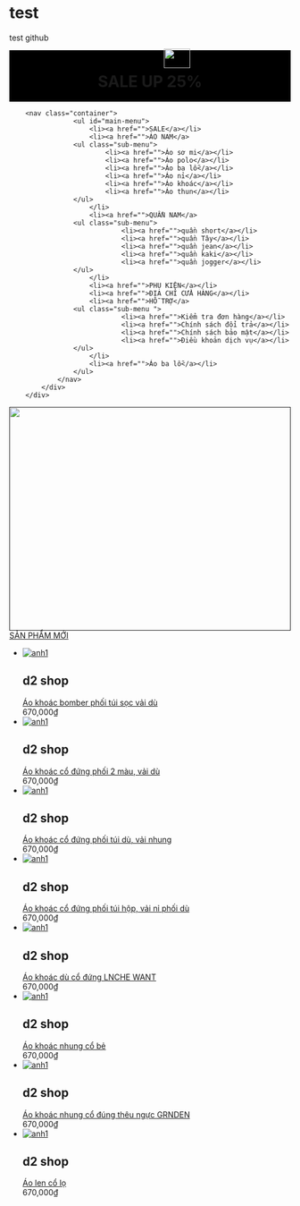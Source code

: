 # test
test github
<!DOCTYPE html>
<html lang="en">
<head>
    <meta charset="UTF-8">
    <meta name="viewport" content="width=device-width, initial-scale=1.0">
    <title>Shop sales</title>
    <link rel="stylesheet" href="shopping.css">
    <link rel="preconnect" href="https://fonts.googleapis.com">
    <link rel="stylesheet" href="https://cdnjs.cloudflare.com/ajax/libs/font-awesome/6.7.2/css/all.min.css">
<link rel="preconnect" href="https://fonts.gstatic.com" crossorigin>
<link href="https://fonts.googleapis.com/css2?family=Calligraffitti&family=Crimson+Text:ital,wght@0,400;0,600;0,700;1,400;1,600;1,700&family=Dancing+Script:wght@400..700&family=Montserrat:ital,wght@0,100..900;1,100..900&family=Playwrite+IN:wght@100..400&family=Playwrite+PT+Guides&family=Playwrite+US+Trad+Guides&family=Smooch+Sans:wght@100..900&display=swap" rel="stylesheet">
<script src="https://code.jquery.com/jquery-3.7.1.js"></script>
<script>
     $(document).ready(function(){
        //alert('ok');
        $('.sub-menu').parent('li').addClass('menu-con');
    });
</script>

</head>
<div id="wrapper">
    <div id="header">
        <div style="display: flex;background-color: black;position: relative;justify-content: center;">
         <h1>SALE UP 25%</h1>
         <img width="47px" height="35px" src="imgs/logoshop.png" style="position: absolute; left:0; left: 277px; top: -3px;"/>
        </div>
        
        <nav class="container">
                    <ul id="main-menu">
                        <li><a href="">SALE</a></li>
                        <li><a href="">ÁO NAM</a>
                    <ul class="sub-menu">
                            <li><a href="">Áo sơ mi</a></li>
                            <li><a href="">Áo polo</a></li>
                            <li><a href="">Áo ba lỗ</a></li>
                            <li><a href="">Áo nỉ</a></li>
                            <li><a href="">Áo khoác</a></li>
                            <li><a href="">Áo thun</a></li>
                    </ul>
                        </li>
                        <li><a href="">QUẦN NAM</a>
                    <ul class="sub-menu">
                                <li><a href="">quần short</a></li>
                                <li><a href="">quần Tây</a></li>
                                <li><a href="">quần jean</a></li>
                                <li><a href="">quần kaki</a></li>
                                <li><a href="">quần jogger</a></li>
                    </ul>
                        </li>
                        <li><a href="">PHỤ KIỆN</a></li>
                        <li><a href="">ĐỊA CHỈ CỬA HÀNG</a></li>
                        <li><a href="">HỖ TRỢ</a>
                    <ul class="sub-menu ">
                                <li><a href="">Kiểm tra đơn hàng</a></li>
                                <li><a href="">Chính sách đổi trả</a></li>
                                <li><a href="">Chính sách bảo mật</a></li>
                                <li><a href="">Điều khoản dịch vụ</a></li>
                    </ul>
                        </li>
                        <li><a href="">Áo ba lỗ</a></li>
                    </ul>
                </nav>
            </div>
        </div>
            
<body>
    <a href="" id="logo">
        <img width="100%" height="400px" src="https://intphcm.com/data/upload/banner-thoi-trang-nam.jpg">
    </a>
        <div id="wrapper" style="margin-right: 30px;padding:0px">
            <div class="headline">
                <a href="" id="sanpham">
                    <span>SẢN PHẨM MỚI </span>
                </a>
            <ul class="sanpham">
                <li>
                    <div class="mathangsanpham">
                        <div class="sanphamhangdau">
                            <a href="" class="hienthianhvasp">
                                <img src="imgs/anhaonam.jpg" alt="anh1">
                            </a>
                        </div>
                        <div class="thongtinsp">
                            <h2>d2 shop</h2>
                                <a href="" class="tensp">Áo khoác bomber phối túi sọc vải dù</a>
                                <div class="giatien">670,000₫</div>
                            </div>
                        </div>
                </li>
                <li>
                    <div class="mathangsanpham">
                        <div class="sanphamhangdau">
                            <a href="" class="hienthianhvasp">
                                <img src="imgs/anhaonam.jpg" alt="anh1">
                            </a>
                        </div>
                        <div class="thongtinsp">
                            <h2>d2 shop</h2>
                                <a href="" class="tensp">Áo khoác cổ đứng phối 2 màu, vải dù</a>
                                <div class="giatien">670,000₫</div>
                            </div>
                        </div>
                </li>
                <li>
                    <div class="mathangsanpham">
                        <div class="sanphamhangdau">
                            <a href="" class="hienthianhvasp">
                                <img src="imgs/anhaonam.jpg" alt="anh1">
                            </a>
                        </div>
                        <div class="thongtinsp">
                            <h2>d2 shop</h2>
                                <a href="" class="tensp">Áo khoác cổ đứng phối túi dù, vải nhung</a>
                                <div class="giatien">670,000₫</div>
                            </div>
                        </div>
                </li>
                <li>
                    <div class="mathangsanpham">
                        <div class="sanphamhangdau">
                            <a href="" class="hienthianhvasp">
                                <img src="imgs/anhaonam.jpg" alt="anh1">
                            </a>
                        </div>
                        <div class="thongtinsp">
                            <h2>d2 shop</h2>
                                <a href="" class="tensp">Áo khoác cổ đứng phối túi hộp, vải nỉ phối dù</a>
                                <div class="giatien">670,000₫</div>
                            </div>
                        </div>
                </li>
                <li>
                    <div class="mathangsanpham">
                        <div class="sanphamhangdau">
                            <a href="" class="hienthianhvasp">
                                <img src="imgs/anhaonam.jpg" alt="anh1">
                            </a>
                        </div>
                        <div class="thongtinsp">
                            <h2>d2 shop</h2>
                                <a href="" class="tensp">Áo khoác dù cổ đứng LNCHE WANT</a>
                                <div class="giatien">670,000₫</div>
                            </div>
                        </div>
                </li>
                <li>
                    <div class="mathangsanpham">
                        <div class="sanphamhangdau">
                            <a href="" class="hienthianhvasp">
                                <img src="imgs/anhaonam.jpg" alt="anh1">
                            </a>
                        </div>
                        <div class="thongtinsp">
                            <h2>d2 shop</h2>
                                <a href="" class="tensp">Áo khoác nhung cổ bẻ</a>
                                <div class="giatien">670,000₫</div>
                            </div>
                        </div>
                </li>
                <li>
                    <div class="mathangsanpham">
                        <div class="sanphamhangdau">
                            <a href="" class="hienthianhvasp">
                                <img src="imgs/anhaonam.jpg" alt="anh1">
                            </a>
                        </div>
                        <div class="thongtinsp">
                            <h2>d2 shop</h2>
                                <a href="" class="tensp">Áo khoác nhung cổ đúng thêu ngực GRNDEN</a>
                                <div class="giatien">670,000₫</div>
                            </div>
                        </div>
                </li>
                <li>
                    <div class="mathangsanpham">
                        <div class="sanphamhangdau">
                            <a href="" class="hienthianhvasp">
                                <img src="imgs/anhaonam.jpg" alt="anh1">
                            </a>
                        </div>
                        <div class="thongtinsp">
                            <h2>d2 shop</h2>
                                <a href="" class="tensp">Áo len cổ lọ</a>
                                <div class="giatien">670,000₫</div>
                            </div>
                        </div>
                </li>
            </ul>
            </div>
</body> 
</html>

